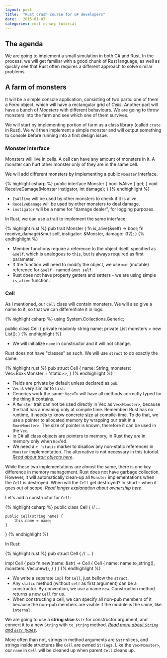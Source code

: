 ```yaml
---
layout: post
title:  "Rust crash course for C# developers"
date:   2015-01-07
categories: rust csharp tutorial
---
```


## The agenda

We are going to implement a small simulation in both C# and Rust.
In the process, we will get familiar with a good chunk of Rust
language, as well as quickly see that Rust often requires
a different approach to solve similar problems.

## A farm of monsters

It will be a simple console application, consisting
of two parts: one of them a _Farm_ object, which will
have a rectangular grid of _Cells_. Another part will have a bunch
of _Monsters_ with different behaviours. We are going to throw
monsters into the farm and see which one of them survives.

We will start by implementing portion of farm as a class library
(called `crate` in Rust). We will then implement a simple monster
and will output something to console before running into a first
design issue.

### Monster interface

Monsters will live in cells. A cell can have any amount of
monsters in it. A monster can hurt other monster only of they
are in the same cell.

We will add different monsters by implementing a public `Monster`
interface.

{% highlight csharp %}
public interface Monster {
    bool IsAlive { get; }
    void ReceiveDamage(Monster instigator, int damage);
}
{% endhighlight %}

- `IsAllive` will be used by other monsters to check if it is alive.
- `ReceiveDamage` will be used by other monsters to deal damage.
- `instigator` will be a name for "damage dealer", for logging purposes.

In Rust, we can use a trait to implement the same interface:

{% highlight rust %}
pub trait Monster {
    fn is_alive(&self) -> bool;
    fn receive_damage(&mut self, instigator: &Monster, damage: i32);
}
{% endhighlight %}

- Member functions require a reference to the object itself, specified as
`&self`, which is analogous to `this`, but is always required as first parameter.
- If the function will need to modify the object, we use `mut` (mutable)
reference for `&self` - named `&mut self`.
- Rust does not have property getters and setters - we are using simple `is_alive` function.

### Cell

As I mentioned, our `Cell` class will contain monsters. We will also
give a name to it, so that we can differentiate it in logs.

{% highlight csharp %}
using System.Collections.Generic;

public class Cell {
    private readonly string name;
    private List<Monster> monsters = new List<Monster>();
}
{% endhighlight %}

- We will initialize `name` in constructor and it will not change.

Rust does not have "classes" as such. We will use `struct` to do
exactly the same:

{% highlight rust %}
pub struct Cell {
    name: String,
    monsters: Vec<Box<Monster + 'static>>,
}
{% endhighlight %}

- Fields are private by default unless declared as `pub`.
- `Vec` is very similar to `List`.
- Generics work the same: `Vec<T>` will have all methods correctly
typed for the thing it contains.
- A `Monster` trait can not be used directly in Vec as `Vec<Monster>`,
because the trait has a meaning only at compile time. Remember: Rust
has no runtime, it needs to know concrete size at compile-time. To
do that, we use a pointer to allocated memory by wrapping our trait
in a `Box<Monster>`. The size of pointer is known, therefore it
can be used in the `Vec`.
- In C# all class objects are pointers to memory, in Rust
they are in memory only when `Box`'ed.
- We need a `+ 'static` marker to disallow any non-static references
in `Monster` implementation. The alternative is not necessary in this tutorial. _[Read about trait objects here][trait-objects]_.

While these two implementations are almost the same, there is one
key difference in memory management. Rust does not have garbage
collection. However, it will automatically clean-up all `Monster`
implementations when the `Cell` is destroyed. When will the `Cell`
get destroyed? In short - when it goes out of scope. _[Read longer
explanation about ownership here][ownership]_.

Let's add a constructor for `Cell`:

{% highlight csharp %}
public class Cell {
    // ...

    public Cell(string name) {
        this.name = name;
    }
}
{% endhighlight %}

In Rust:

{% highlight rust %}
pub struct Cell {
    // ...
}

impl Cell {
    pub fn new(name: &str) -> Cell {
        Cell {
            name: name.to_string(),
            monsters: Vec::new(),
        }
    }
}
{% endhighlight %}

- We write a separate `impl` for `Cell`, just bellow the `struct`.
- Any `static` method (without `self` as first argument) can be a
constructor. By convention, we use a name `new`. Construction method
returns a new `Cell` for us.
- When constructing a cell, we can specify all non-pub members of it
because the non-pub members are visible if the module is the same,
like `internal`.

We are going to use a __string slice__ `&str` for constructor argument,
and convert it to a new `String` with `to_string` method.
_[Read more about `String` and `&str` types][strings-and-slices]_.

More often than not, strings in method arguments are `&str` slices, and
strings inside structures like `Cell` are owned `String`s. Like the
`Vec<Monster>`, our `name` in `Cell` will be cleaned up when
parent `Cell` cleans up.



[reddit-post-about-abstract-class]: http://www.reddit.com/r/rust/comments/29ywdu/what_you_dont_love_about_rust/ciq4m20
[strings-and-slices]: /rust/csharp/tutorial/2015/01/06/rust-reference-for-csharp-developers.html#strings-and-string-slices
[trait-objects]: /todo
[ownership]: /todo
